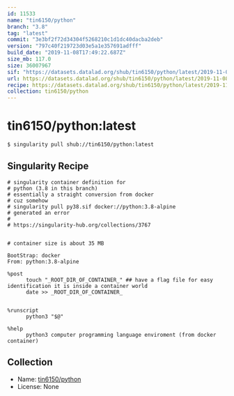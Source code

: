 ```yaml
---
id: 11533
name: "tin6150/python"
branch: "3.8"
tag: "latest"
commit: "3e3bf2f72d34304f5268210c1d1dc40dacba2deb"
version: "797c40f219723d03e5a1e357691adfff"
build_date: "2019-11-08T17:49:22.687Z"
size_mb: 117.0
size: 36007967
sif: "https://datasets.datalad.org/shub/tin6150/python/latest/2019-11-08-3e3bf2f7-797c40f2/797c40f219723d03e5a1e357691adfff.sif"
url: https://datasets.datalad.org/shub/tin6150/python/latest/2019-11-08-3e3bf2f7-797c40f2/
recipe: https://datasets.datalad.org/shub/tin6150/python/latest/2019-11-08-3e3bf2f7-797c40f2/Singularity
collection: tin6150/python
---
```


# tin6150/python:latest

```bash
$ singularity pull shub://tin6150/python:latest
```

## Singularity Recipe

```singularity
# singularity container definition for
# python (3.8 in this branch)
# essentially a straight conversion from docker
# cuz somehow
# singularity pull py38.sif docker://python:3.8-alpine
# generated an error 
#
# https://singularity-hub.org/collections/3767


# container size is about 35 MB

BootStrap: docker
From: python:3.8-alpine

%post
      touch "_ROOT_DIR_OF_CONTAINER_" ## have a flag file for easy identification it is inside a container world
      date >> _ROOT_DIR_OF_CONTAINER_


%runscript
      python3 "$@"

%help
      python3 computer programming language enviroment (from docker container)
```

## Collection

 - Name: [tin6150/python](https://github.com/tin6150/python)
 - License: None

